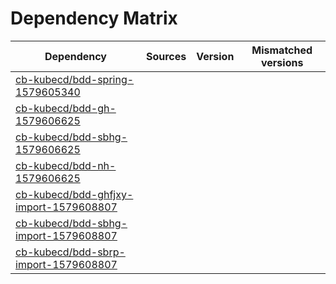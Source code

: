 # Dependency Matrix

Dependency | Sources | Version | Mismatched versions
---------- | ------- | ------- | -------------------
[cb-kubecd/bdd-spring-1579605340](https://github.com/cb-kubecd/bdd-spring-1579605340.git) |  | []() | 
[cb-kubecd/bdd-gh-1579606625](https://github.com/cb-kubecd/bdd-gh-1579606625.git) |  | []() | 
[cb-kubecd/bdd-sbhg-1579606625](https://github.com/cb-kubecd/bdd-sbhg-1579606625.git) |  | []() | 
[cb-kubecd/bdd-nh-1579606625](https://github.com/cb-kubecd/bdd-nh-1579606625.git) |  | []() | 
[cb-kubecd/bdd-ghfjxy-import-1579608807](https://github.com/cb-kubecd/bdd-ghfjxy-import-1579608807.git) |  | []() | 
[cb-kubecd/bdd-sbhg-import-1579608807](https://github.com/cb-kubecd/bdd-sbhg-import-1579608807.git) |  | []() | 
[cb-kubecd/bdd-sbrp-import-1579608807](https://github.com/cb-kubecd/bdd-sbrp-import-1579608807.git) |  | []() | 
